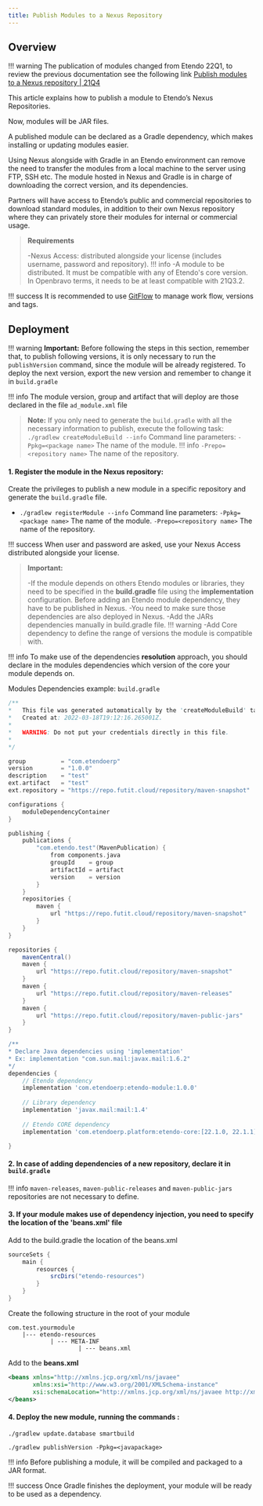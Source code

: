 ```yaml
---
title: Publish Modules to a Nexus Repository
---
```



## Overview
!!! warning
   The publication of modules changed from Etendo 22Q1, to review the previous documentation see the following  link [Publish modules to a Nexus repository | 21Q4](https://docs.etendo.software/en/technical-documentation/etendo-environment/platform/publish-modules-to-a-nexus-repository)  

This article explains how to publish a module to Etendo’s Nexus Repositories.

Now, modules will be JAR files.

A published module can be declared as a Gradle dependency, which makes installing or updating modules easier.

Using Nexus alongside with Gradle in an Etendo environment can remove the need to transfer the modules from a local machine to the server using FTP, SSH etc. The module hosted in Nexus and Gradle is in charge of downloading the correct version, and its dependencies.

Partners will have access to Etendo’s public and commercial repositories to download standard modules, in addition to their own Nexus repository where they can privately store their modules for internal or commercial usage.

> **Requirements**
> 
> -Nexus Access: distributed alongside your license (includes username, password and repository).
!!! info
    -A module to be distributed. It must be compatible with any of Etendo's core version. In Openbravo terms, it needs to be at least compatible with 21Q3.2.

!!! success
    It is recommended to use [GitFlow](https://www.atlassian.com/git/tutorials/comparing-workflows/gitflow-workflow) to manage work flow, versions and tags.

## Deployment    

!!! warning
    **Important:**
    Before following the steps in this section, remember that, to publish following versions, it is only necessary to run the `publishVersion` command, since the module will be already registered. To deploy the next version, export the new version and remember to change it in `build.gradle`

!!! info
    The module version, group and artifact that will deploy are those declared in the file `ad_module.xml` file

> **Note:** 
If you only need to generate the `build.gradle` with all the necessary information to publish, execute the following task:
> `./gradlew createModuleBuild --info`
> Command line parameters:
>   	 `-Ppkg=<package name>` The name of the module.
!!! info
         `-Prepo=<repository name>` The name of the repository.


#### 1.  Register the module in the Nexus repository:

Create the privileges to publish a new module in a specific repository and generate the `build.gradle` file.

- `./gradlew registerModule --info` 
Command line parameters:
	 `-Ppkg=<package name>` The name of the module.
	 `-Prepo=<repository name>` The name of the repository.

!!! success
    When user and password are asked, use your Nexus Access distributed alongside your license.


> **Important:**
> 
> -If the module depends on others Etendo modules or libraries, they need to be specified in the **build.gradle** file using the **implementation** configuration.
Before adding an Etendo module dependency, they have to be published in Nexus.
> -You need to make sure those dependencies are also deployed in Nexus.
> -Add the JARs dependencies manually in build.gradle file.
!!! warning
    -Add Core dependency to define the range of versions the module is compatible with.

!!! info
    To make use of the dependencies **resolution** approach, you should declare in the modules dependencies which version of the core your module depends on.



Modules Dependencies example: `build.gradle`

```groovy
/**
*   This file was generated automatically by the 'createModuleBuild' task.
*   Created at: 2022-03-18T19:12:16.265001Z.
*
*   WARNING: Do not put your credentials directly in this file.
*
*/

group          = "com.etendoerp"
version        = "1.0.0"
description    = "test"
ext.artifact   = "test"
ext.repository = "https://repo.futit.cloud/repository/maven-snapshot"

configurations {
    moduleDependencyContainer
}

publishing {
    publications {
        "com.etendo.test"(MavenPublication) {
            from components.java
            groupId    = group
            artifactId = artifact
            version    = version
        }
    }
    repositories {
        maven {
            url "https://repo.futit.cloud/repository/maven-snapshot"
        }
    }
}

repositories {
    mavenCentral()
    maven {
        url "https://repo.futit.cloud/repository/maven-snapshot"
    }
    maven {
        url "https://repo.futit.cloud/repository/maven-releases"
    }
    maven {
        url "https://repo.futit.cloud/repository/maven-public-jars"
    }
}

/**
* Declare Java dependencies using 'implementation'
* Ex: implementation "com.sun.mail:javax.mail:1.6.2"
*/
dependencies {
    // Etendo dependency
   	implementation 'com.etendoerp:etendo-module:1.0.0'
    
    // Library dependency
   	implementation 'javax.mail:mail:1.4'
    
    // Etendo CORE dependency
    implementation 'com.etendoerp.platform:etendo-core:[22.1.0, 22.1.1]'

}

```

#### 2.  In case of adding dependencies of a new repository, declare it in `build.gradle`

!!! info
   `maven-releases`, `maven-public-releases` and `maven-public-jars` repositories are not necessary to define.


#### 3. If your module makes use of **dependency injection**, you need to specify the location of the **'beans.xml'** file

Add to the build.gradle the location of the beans.xml
``` groovy
sourceSets {
    main {
        resources {
            srcDirs("etendo-resources")
        }
    }
}
```

Create the following structure in the root of your module
``` 
com.test.yourmodule
	|--- etendo-resources
  			| --- META-INF
        			| --- beans.xml
```

Add to the **beans.xml**

``` xml
<beans xmlns="http://xmlns.jcp.org/xml/ns/javaee"
       xmlns:xsi="http://www.w3.org/2001/XMLSchema-instance"
       xsi:schemaLocation="http://xmlns.jcp.org/xml/ns/javaee http://xmlns.jcp.org/xml/ns/javaee/beans_2_0.xsd" bean-discovery-mode="all" version="2.0">
</beans>
```

#### 4.  Deploy the new module, running the commands :


```plaintext
./gradlew update.database smartbuild
```
```plaintext
./gradlew publishVersion -Ppkg=<javapackage>
```
!!! info
    Before publishing a module, it will be compiled and packaged to a JAR format.

!!! success
    Once Gradle finishes the deployment, your module will be ready to be used as a dependency.




